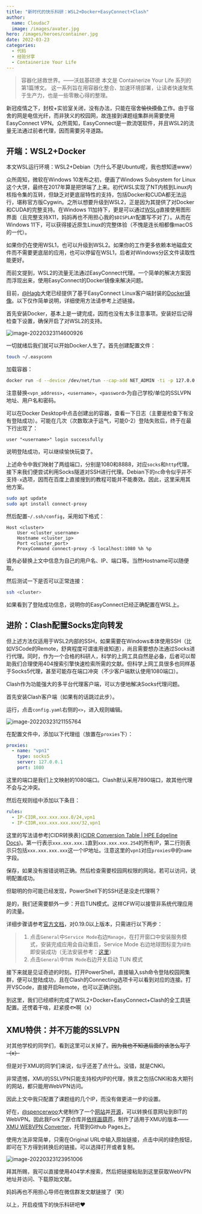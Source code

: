 ```yaml
---
title: "新时代的快乐科研：WSL2+Docker+EasyConnect+Clash"
author: 
  name: Cloudac7
  image: /images/avater.jpg
hero: /images/heroes/container.jpg
date: 2022-03-23
categories:
  - 代码
  - 经验分享
  - Containerize Your Life
---
```


> 容器化拯救世界。——沃兹基硕德
> 本文是 Containerize Your Life 系列的第1篇博文。
> 这一系列旨在用容器化整合、加速环境部署，让读者快速聚焦于生产力，也是一些零散心得的整理。

新冠疫情之下，封校+实验室关闭，没有办法，只能在宿舍<del>愉快摸鱼</del>工作。由于宿舍的网是电信光纤，而非狭义的校园网，故连接到课题组集群尚需要使用EasyConnect VPN。众所周知，EasyConnect是一款流氓软件，并且WSL2的流量无法通过前者代理，因而需要另寻道路。

## 开端：WSL2+Docker

本文WSL运行环境：WSL2+Debian（为什么不是Ubuntu呢，我也想知道www）

众所周知，微软在Windows 10发布之初，便画了Windows Subsystem for Linux这个大饼，最终在2017年算是把饼端了上来。初代WSL实现了NT内核到Linux内核指令集的互转，但缺乏对更底层特性的支持，包括Docker和CUDA都无法运行，堪称官方版Cygwin。之所以想要升级到WSL2，正是因为其提供了对Docker和CUDA的完整支持。在Windows 11加持下，更是可以通过[WSLg](https://docs.microsoft.com/en-us/windows/wsl/tutorials/gui-apps)直接使用图形界面（且完整支持X11，妈妈再也不用担心我的`$DISPLAY`配置写不对了）。从而在Windows 11下，可以获得接近原生Linux的完整体验（不愧是连长相都像macOS的一代）。

如果你仍在使用WSL1，也可以升级到WSL2。如果你的工作更多依赖本地磁盘文件而不需要更底层的应用，也可以停留在WSL1，后者对Windows分区文件读取性能更好。

而前文提到，WSL2的流量无法通过EasyConnect代理。一个简单的解决方案因而浮现出来，使用EasyConnect的Docker镜像来解决问题。

目前，[@Hagb](https://github.com/Hagb)大佬已经提供了基于EasyConnect Linux客户端封装的[Docker镜像](https://github.com/Hagb/docker-easyconnect)。以下仅作简单说明，详细使用方法请参考上述链接。

首先安装Docker，基本上是一键完成，因而也没有太多注意事项。安装好后记得检查下设置，确保开启了对WSL2的支持。

![image-20220323114600926](https://s2.loli.net/2022/03/23/Ma7KlZNIGHmX3Y5.png)

一切就绪后我们就可以开始Docker人生了。首先创建配置文件：

```bash
touch ~/.easyconn
```

加载容器：

```bash
docker run -d --device /dev/net/tun --cap-add NET_ADMIN -ti -p 127.0.0.1:1080:1080 -p 127.0.0.1:8888:8888 -e EC_VER=7.6.3 -v $HOME/.easyconn:/root/.easyconn -e CLI_OPTS="-d <vpn_address> -u <username> -p <password>" hagb/docker-easyconnect:cli
```

注意替换`<vpn_address>`，`<username>`，`<password>`为自己学校/单位的SSLVPN地址、用户名和密码。

可以在Docker Desktop中点击创建出的容器，查看一下日志（主要是检查下有没有登陆成功）。可能在几次（次数取决于运气，可能0-2）登陆失败后，终于在最下行出现了：

```
user "<username>" login successfully
```

说明登陆成功，可以继续愉快玩耍了。

上述命令中我们映射了两组端口，分别是1080和8888，对应`socks`和`http`代理。接下来我们便尝试利用Socks隧道对SSH进行代理。Debian下的`nc`命令似乎并不支持`-x`选项，因而在百度上直接搜到的教程可能并不能奏效。因此，这里采用其他方案。

```bash
sudo apt update
sudo apt install connect-proxy
```

然后配置`~/.ssh/config`，采用如下格式：

```
Host <cluster>
    User <cluster_username>
    Hostname <cluster_ip>
    Port <cluster_port>
    ProxyCommand connect-proxy -S localhost:1080 %h %p
```

请务必替换上文中信息为自己的用户名、IP、端口等。当然Hostname可以随便取。

然后测试一下是否可以正常连接：

```bash
ssh <cluster>
```

如果看到了登陆成功信息，说明你的EasyConnect已经正确配置在WSL上。

## 进阶：Clash配置Socks定向转发

但上述方法仅适用于WSL2内部的SSH，如果需要在Windows本体使用SSH（比如VSCode的Remote，舒爽程度可谓谁用谁知道），尚且需要想办法通过Socks进行代理。同时，作为一个合格的科研人，科学的上网工具自然是必备，后者可以帮助我们合理使用404搜索引擎快速检索所需的文献。但科学上网工具很多也同样基于Socks5代理，甚至可能存在端口冲突（不少客户端默认使用1080端口）。

Clash作为功能强大的多平台代理客户端，可以方便地解决Socks代理问题。

首先安装Clash客户端（如果有的话跳过此步）。

运行，点击`config.yaml`右侧的`<>`，进入规则编辑。

![image-20220323121155764](https://s2.loli.net/2022/03/23/45q3OJh8UCft1yG.png)

在配置文件中，添加以下代理组（放置在`proxies`下）：

```yaml
proxies:
  - name: "vpn1"
    type: socks5
    server: 127.0.0.1
    port: 1080
```

这里的端口是我们上文映射的1080端口。Clash默认采用7890端口，故其他代理不会与之冲突。

然后在规则组中添加以下条目：

```yaml
rules:
  - IP-CIDR,xxx.xxx.xxx.0/24,vpn1
  - IP-CIDR,xxx.xxx.xxx.xxx/32,vpn1
```

这里的写法请参考[CIDR转换表]([CIDR Conversion Table | HPE Edgeline Docs](https://techlibrary.hpe.com/docs/otlink-wo/CIDR-Conversion-Table.html))。第一行表示`xxx.xxx.xxx.1`直到`xxx.xxx.xxx.254`的所有IP，第二行则表示只包括`xxx.xxx.xxx.xxx`这一个IP地址。注意这里的`vpn1`对应`proxies`中的`name`字段。

保存，如果没有报错说明正确。然后检查需要校园网权限的网站，若可以访问，说明配置成功。

但聪明的你可能已经发现，PowerShell下的SSH还是没走代理啊？

是的，我们还需要额外一步：开启TUN模式。这样CFW可以接管非系统代理应用的流量。

详细步骤请参考[官方文档](https://docs.cfw.lbyczf.com/contents/tun.html)，对0.19.0以上版本，只需进行以下两步：

> 1. 点击`General`中`Service Mode`右边`Manage`，在打开窗口中安装服务模式，安装完成应用会自动重启，Service Mode 右边地球图标变为`绿色`即安装成功（无法安装参考：[这里](https://docs.cfw.lbyczf.com/contents/questions.html#service-mode-无法安装-windows)）
> 2. 点击`General`中`TUN Mode`右边开关启动 TUN 模式

接下来就是见证奇迹的时刻。打开PowerShell，直接输入ssh命令登陆校园网集群，便可以登陆成功，且在Clash的Connecting选项卡可以看到对应的连接。打开VSCode，直接开启Remote，也可以正确识别。

到这里，我们已经顺利完成了WSL2+Docker+EasyConnect+Clash的全工具链配置。还愣着干啥，赶紧摸🐟啊（x）

## XMU特供：并不万能的SSLVPN

对其他学校的同学们，看到这里可以关掉了。<del>因为我也不知道后面的该怎么写了（x）</del>

但是对于XMU的同学们来说，似乎还差了点什么。没错，就是CNKI。

非常遗憾，XMU的SSLVPN只能支持校内IP的代理，换言之包括CNKI和各大期刊的网站，都只能用WebVPN访问。

因此上文中我只配置了课题组的几个IP，而没有做更进一步的设置。

好在，[@spencerwoo](https://github.com/spencerwooo)大佬制作了一个[网站](https://webvpn.vercel.app/)并[开源](https://github.com/spencerwooo/bit-webvpn-converter)，可以转换任意网址到BIT的WebVPN。因此我Fork了原仓库并[依样画葫芦](https://github.com/Cloudac7/xmu-webvpn-converter)，制作了适用于XMU的版本——[XMU WEBVPN Converter](https://cloudac7.github.io/xmu-webvpn-converter/)，托管到Github Pages上。

使用方法非常简单，只需在Original URL中输入原始链接，点击中间的绿色按钮，即可在下方得到转换后的链接。可以选择打开或者复制。

![image-20220323123951006](https://s2.loli.net/2022/03/23/a8NlfuSbjLzd674.png)

拜其所赐，我可以直接使用404学术搜索，然后把链接粘贴到这里获取WebVPN地址并访问、下载原始文献。

妈妈再也不用担心导师在微信群发文献链接了（笑）

以上，开启疫情下的快乐科研吧♥
